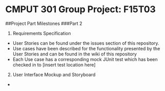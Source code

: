 # CMPUT 301 Group Project: F15T03

##Project Part Milestones
###Part 2
1. Requirements Specification
  * User Stories can be found under the issues section of this repository.
  * Use cases have been described for the functionality presented by the User Stories and can be found in the wiki of this repository
  * Each Use case has a corresponding mock JUnit test which has been checked in to [insert test location here]
2.  User Interface Mockup and Storyboard
  * 

